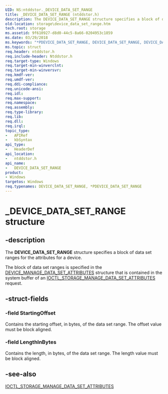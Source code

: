 ```yaml
---
UID: NS:ntddstor._DEVICE_DATA_SET_RANGE
title: _DEVICE_DATA_SET_RANGE (ntddstor.h)
description: The DEVICE_DATA_SET_RANGE structure specifies a block of data set ranges for the attributes for a device.
old-location: storage\device_data_set_range.htm
tech.root: storage
ms.assetid: 9f610927-d8d0-44c5-8a66-0204953c1859
ms.date: 03/29/2018
ms.keywords: "*PDEVICE_DATA_SET_RANGE, DEVICE_DATA_SET_RANGE, DEVICE_DATA_SET_RANGE structure [Storage Devices], PDEVICE_DATA_SET_RANGE, PDEVICE_DATA_SET_RANGE structure pointer [Storage Devices], _DEVICE_DATA_SET_RANGE, ntddstor/DEVICE_DATA_SET_RANGE, ntddstor/PDEVICE_DATA_SET_RANGE, storage.device_data_set_range, structs-general_28460ffa-da09-47af-9f30-6e991c422620.xml"
ms.topic: struct
req.header: ntddstor.h
req.include-header: Ntddstor.h
req.target-type: Windows
req.target-min-winverclnt: 
req.target-min-winversvr: 
req.kmdf-ver: 
req.umdf-ver: 
req.ddi-compliance: 
req.unicode-ansi: 
req.idl: 
req.max-support: 
req.namespace: 
req.assembly: 
req.type-library: 
req.lib: 
req.dll: 
req.irql: 
topic_type:
-	APIRef
-	kbSyntax
api_type:
-	HeaderDef
api_location:
-	ntddstor.h
api_name:
-	DEVICE_DATA_SET_RANGE
product:
- Windows
targetos: Windows
req.typenames: DEVICE_DATA_SET_RANGE, *PDEVICE_DATA_SET_RANGE
---
```


# _DEVICE_DATA_SET_RANGE structure


## -description


The <b>DEVICE_DATA_SET_RANGE</b> structure specifies a block of data set ranges for the attributes for a device. 

The block of data set ranges is specified in the <a href="https://msdn.microsoft.com/library/windows/hardware/ff552527">DEVICE_MANAGE_DATA_SET_ATTRIBUTES</a> structure that is contained in the system buffer of an <a href="https://msdn.microsoft.com/library/windows/hardware/ff560573">IOCTL_STORAGE_MANAGE_DATA_SET_ATTRIBUTES</a> request.


## -struct-fields




### -field StartingOffset

Contains the starting offset, in bytes, of the data set range. The offset value must be block aligned.


### -field LengthInBytes

Contains the length, in bytes, of the data set range. The length value must be block aligned.


## -see-also




<a href="https://msdn.microsoft.com/library/windows/hardware/ff560573">IOCTL_STORAGE_MANAGE_DATA_SET_ATTRIBUTES</a>
 

 

